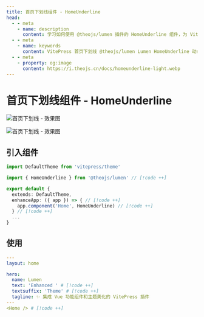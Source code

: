 ```yaml
---
title: 首页下划线组件 - HomeUnderline
head:
  - - meta
    - name: description
      content: 学习如何使用 @theojs/lumen 插件的 HomeUnderline 组件，为 VitePress 网站首页的英雄区标题文本添加美观的动态下划线效果。本指南包含组件引入和在首页布局中使用的简单步骤，增强视觉吸引力。
  - - meta
    - name: keywords
      content: VitePress 首页下划线 @theojs/lumen Lumen HomeUnderline 动态下划线 首页美化 标题效果 主题插件 theojs VitePress插件 Hero美化 文本装饰
  - - meta
    - property: og:image
      content: https://i.theojs.cn/docs/homeunderline-light.webp
---
```


# 首页下划线组件 - HomeUnderline

![首页下划线 - 效果图](https://i.theojs.cn/docs/homeunderline-light.webp#light '首页下划线 - 效果图')

![首页下划线 - 效果图](https://i.theojs.cn/docs/homeunderline-dark.webp#dark '首页下划线 - 效果图')

## 引入组件

```ts [.vitepress/theme/index.ts]
import DefaultTheme from 'vitepress/theme'

import { HomeUnderline } from '@theojs/lumen' // [!code ++]

export default {
  extends: DefaultTheme,
  enhanceApp: ({ app }) => { // [!code ++]
    app.component('Home', HomeUnderline) // [!code ++]
  } // [!code ++]
  ...
}
```

## 使用

```yaml [.vitepress/index.md]
---
layout: home

hero:
  name: Lumen
  text: 'Enhanced ' # [!code ++]
  textsuffix: 'Theme' # [!code ++]
  tagline: ✨ 集成 Vue 功能组件和主题美化的 VitePress 插件
---
<Home /> # [!code ++]
```
